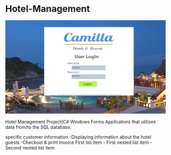 # Hotel-Management

<img src="https://raw.githubusercontent.com/Rosiee7/Hotel-Management/main/Hotel%20Management/Screenshot1.png"/>


Hotel Management Project(C# Windows Forms Application) that utilizes data from/to the SQL database.

 specific customer information
-Displaying information about the hotel guests
-Checkout & print invoice
 First list item
     - First nested list item
       - Second nested list item

